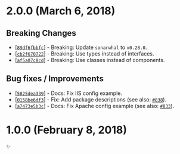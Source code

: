 # 2.0.0 (March 6, 2018)

## Breaking Changes

* [[`89df6fbbfc`](https://github.com/sonarwhal/sonarwhal/commit/89df6fbbfcb6be936a12c77fe932a7ccc0e35d73)] - Breaking: Update `sonarwhal` to `v0.28.0`.
* [[`cb2f670722`](https://github.com/sonarwhal/sonarwhal/commit/cb2f67072276cfe624cf60bf2381eb6cb1ef5a16)] - Breaking: Use types instead of interfaces.
* [[`af5a07c8cd`](https://github.com/sonarwhal/sonarwhal/commit/af5a07c8cd825d5b41bf65444d78a83e743875b9)] - Breaking: Use classes instead of components.

## Bug fixes / Improvements

* [[`5825dea339`](https://github.com/sonarwhal/sonarwhal/commit/5825dea3391461a42df740a0b009938f27449510)] - Docs: Fix IIS config example.
* [[`0158be6df3`](https://github.com/sonarwhal/sonarwhal/commit/0158be6df36e9aa1268f4b5f9cafaf3b4e45ffef)] - Fix: Add package descriptions (see also: [`#838`](https://github.com/sonarwhal/sonarwhal/issues/838)).
* [[`a7473e5b3c`](https://github.com/sonarwhal/sonarwhal/commit/a7473e5b3c5e71395cb9646526ab7184e58e0988)] - Docs: Fix Apache config example (see also: [`#833`](https://github.com/sonarwhal/sonarwhal/issues/833)).


# 1.0.0 (February 8, 2018)

✨

